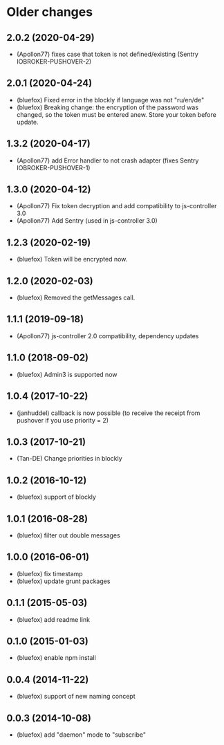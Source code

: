# Older changes
## 2.0.2 (2020-04-29)
* (Apollon77) fixes case that token is not defined/existing (Sentry IOBROKER-PUSHOVER-2)

## 2.0.1 (2020-04-24)
* (bluefox) Fixed error in the blockly if language was not "ru/en/de"
* (bluefox) Breaking change: the encryption of the password was changed, so the token must be entered anew. Store your token before update.

## 1.3.2 (2020-04-17)
* (Apollon77) add Error handler to not crash adapter (fixes Sentry IOBROKER-PUSHOVER-1)

## 1.3.0 (2020-04-12)
* (Apollon77) Fix token decryption and add compatibility to js-controller 3.0
* (Apollon77) Add Sentry (used in js-controller 3.0)

## 1.2.3 (2020-02-19)
* (bluefox) Token will be encrypted now.

## 1.2.0 (2020-02-03)
* (bluefox) Removed the getMessages call.

## 1.1.1 (2019-09-18)
* (Apollon77) js-controller 2.0 compatibility, dependency updates

## 1.1.0 (2018-09-02)
* (bluefox) Admin3 is supported now

## 1.0.4 (2017-10-22)
* (janhuddel) callback is now possible (to receive the receipt from pushover if you use priority = 2)

## 1.0.3 (2017-10-21)
* (Tan-DE) Change priorities in blockly

## 1.0.2 (2016-10-12)
* (bluefox) support of blockly

## 1.0.1 (2016-08-28)
* (bluefox) filter out double messages

## 1.0.0 (2016-06-01)
* (bluefox) fix timestamp
* (bluefox) update grunt packages

## 0.1.1 (2015-05-03)
* (bluefox) add readme link

## 0.1.0 (2015-01-03)
* (bluefox) enable npm install

## 0.0.4 (2014-11-22)
* (bluefox) support of new naming concept

## 0.0.3 (2014-10-08)
* (bluefox) add "daemon" mode to "subscribe"
